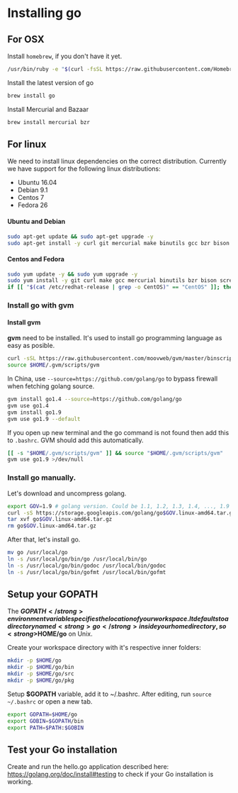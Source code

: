 # Installing go

## For OSX
Install `homebrew`, if you don't have it yet.

```sh
/usr/bin/ruby -e "$(curl -fsSL https://raw.githubusercontent.com/Homebrew/install/master/install)"
```

Install the latest version of go

```sh
brew install go
```

Install Mercurial and Bazaar

```sh
brew install mercurial bzr
```

## For linux
We need to install linux dependencies on the correct distribution.
Currently we have support for the following linux distributions:
 * Ubuntu 16.04
 * Debian 9.1
 * Centos 7
 * Fedora 26

#### Ubuntu and Debian
```sh
sudo apt-get update && sudo apt-get upgrade -y
sudo apt-get install -y curl git mercurial make binutils gcc bzr bison libgmp3-dev screen gcc build-essential
```

#### Centos and Fedora
```sh
sudo yum update -y && sudo yum upgrade -y
sudo yum install -y git curl make gcc mercurial binutils bzr bison screen
if [[ "$(cat /etc/redhat-release | grep -o CentOS)" == "CentOS" ]]; then sudo yum install -y build-essential libgmp3-dev; else sudo yum groupinstall -y "Development Tools" "Development Libraries" && sudo yum install -y gmp; fi;
```	

### Install go with gvm
#### Install gvm
<strong>gvm</strong> need to be installed. It's used to install go programming language as easy as posible.

```sh
curl -sSL https://raw.githubusercontent.com/moovweb/gvm/master/binscripts/gvm-installer > gvm-installer && chmod a+x gvm-installer && 
source $HOME/.gvm/scripts/gvm
```

In China, use `--source=https://github.com/golang/go` to bypass firewall when fetching golang source.

```sh
gvm install go1.4 --source=https://github.com/golang/go
gvm use go1.4
gvm install go1.9
gvm use go1.9 --default
```

If you open up new terminal and the go command is not found then add this to `.bashrc`. GVM should add this automatically.

```sh
[[ -s "$HOME/.gvm/scripts/gvm" ]] && source "$HOME/.gvm/scripts/gvm"
gvm use go1.9 >/dev/null
```

### Install go manually.
Let's download and uncompress golang.

```sh
export GOV=1.9 # golang version. Could be 1.1, 1.2, 1.3, 1.4, ..., 1.9
curl -sS https://storage.googleapis.com/golang/go$GOV.linux-amd64.tar.gz > go$GOV.linux-amd64.tar.gz
tar xvf go$GOV.linux-amd64.tar.gz
rm go$GOV.linux-amd64.tar.gz
```

After that, let's install go.

```sh
mv go /usr/local/go
ln -s /usr/local/go/bin/go /usr/local/bin/go
ln -s /usr/local/go/bin/godoc /usr/local/bin/godoc
ln -s /usr/local/go/bin/gofmt /usr/local/bin/gofmt
```


## Setup your GOPATH
The <strong>$GOPATH</strong> environment variable specifies the location of your workspace. It defaults to a directory named <strong>go</strong> inside your home directory, so <strong>$HOME/go</strong> on Unix.

Create your workspace directory with it's respective inner folders:

```sh
mkdir -p $HOME/go
mkdir -p $HOME/go/bin
mkdir -p $HOME/go/src
mkdir -p $HOME/go/pkg
```

Setup <strong>$GOPATH</strong> variable, add it to ~/.bashrc. After editing, run `source ~/.bashrc` or open a new tab.

```sh
export GOPATH=$HOME/go
export GOBIN=$GOPATH/bin
export PATH=$PATH:$GOBIN
```

## Test your Go installation
Create and run the hello.go application described here: https://golang.org/doc/install#testing to check if your Go installation is working.

